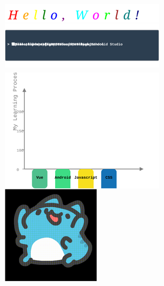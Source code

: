 <div align="center">
  <img src="https://raw.githubusercontent.com/Zhengfu200/Zhengfu200/refs/heads/main/typing_effect.svg"/>
</div>    


<img src="https://raw.githubusercontent.com/Zhengfu200/Zhengfu200/refs/heads/main/about.svg"/>


<img src="https://raw.githubusercontent.com/Zhengfu200/Zhengfu200/refs/heads/main/My_Learning_Process.svg"/><img src="https://github.com/Zhengfu200/Zhengfu200/blob/main/capo%20-original-original.gif" width="300">
